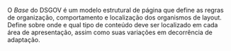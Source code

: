 O _Base_ do DSGOV é um modelo estrutural de página que define as regras de organização, comportamento e localização dos organismos de layout. Define sobre onde e qual tipo de conteúdo deve ser localizado em cada área de apresentação, assim como suas variações em decorrência de adaptação.
